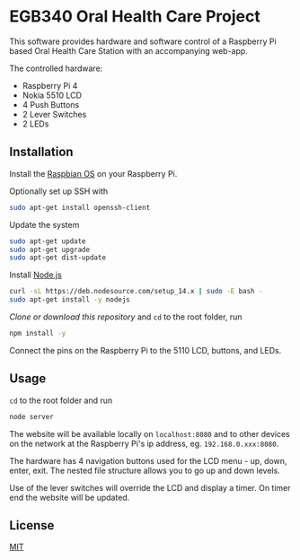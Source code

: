 # EGB340 Oral Health Care Project

This software provides hardware and software control of a Raspberry Pi based Oral Health Care Station with an accompanying web-app.

The controlled hardware:
* Raspberry Pi 4
* Nokia 5510 LCD
* 4 Push Buttons
* 2 Lever Switches
* 2 LEDs

## Installation

Install the [Raspbian OS](https://www.raspberrypi.org/downloads/raspbian/) on your Raspberry Pi.

Optionally set up SSH with
```bash
sudo apt-get install openssh-client
```

Update the system

```bash
sudo apt-get update
sudo apt-get upgrade
sudo apt-get dist-update
```

Install [Node.js](https://nodejs.org/en/)

```bash
curl -sL https://deb.nodesource.com/setup_14.x | sudo -E bash -
sudo apt-get install -y nodejs
```

*Clone or download this repository* and `cd` to the root folder, run

```bash
npm install -y
```

Connect the pins on the Raspberry Pi to the 5110 LCD, buttons, and LEDs.

## Usage

`cd` to the root folder and run

```bash
node server
```

The website will be available locally on `localhost:8080` and to other devices on the network at the Raspberry Pi's ip address, eg. `192.168.0.xxx:8080`.

The hardware has 4 navigation buttons used for the LCD menu - up, down, enter, exit. The nested file structure allows you to go up and down levels.

Use of the lever switches will override the LCD and display a timer. On timer end the website will be updated.

## License
[MIT](https://choosealicense.com/licenses/mit/)